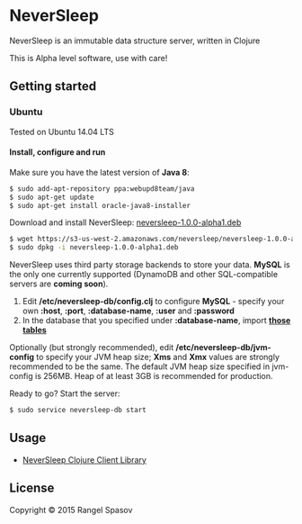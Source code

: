 # NeverSleep

NeverSleep is an immutable data structure server, written in Clojure

This is Alpha level software, use with care!


## Getting started

### Ubuntu

Tested on Ubuntu 14.04 LTS

#### Install, configure and run
Make sure you have the latest version of **Java 8**:

```sh
$ sudo add-apt-repository ppa:webupd8team/java
$ sudo apt-get update
$ sudo apt-get install oracle-java8-installer
```

Download and install NeverSleep:
[neversleep-1.0.0-alpha1.deb](https://s3-us-west-2.amazonaws.com/neversleep/neversleep-1.0.0-alpha1.deb)

```sh
$ wget https://s3-us-west-2.amazonaws.com/neversleep/neversleep-1.0.0-alpha1.deb
$ sudo dpkg -i neversleep-1.0.0-alpha1.deb
```
NeverSleep uses third party storage backends to store your data. **MySQL** is the only one currently supported (DynamoDB and other SQL-compatible servers are **coming soon**).

1. Edit **/etc/neversleep-db/config.clj** to configure **MySQL** - specify your own **:host**, **:port**, **:database-name**, **:user** and **:password**
2. In the database that you specified under **:database-name**, import **[those tables](https://github.com/raspasov/neversleep/blob/d5cafea8b995396d1d120576c0c7ed1f658b753d/mysql-schema.sql)**

Optionally (but strongly recommended), edit **/etc/neversleep-db/jvm-config** to specify your JVM heap size; **Xms** and **Xmx** values are strongly recommended to be the same. The default JVM heap size specified in jvm-config is 256MB. Heap of at least 3GB is recommended for production.


Ready to go? Start the server:

```sh
$ sudo service neversleep-db start
```

## Usage

- [NeverSleep Clojure Client Library](https://github.com/raspasov/neversleep-clojure-client)

## License

Copyright © 2015 Rangel Spasov

